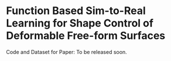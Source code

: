 # Function Based Sim-to-Real Learning for Shape Control of Deformable Free-form Surfaces
Code and Dataset for Paper: To be released soon.
